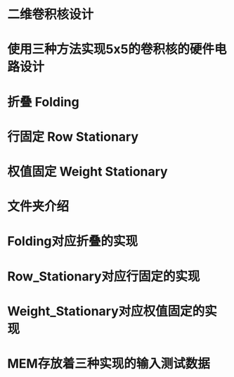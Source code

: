 # 二维卷积核设计
# 使用三种方法实现5x5的卷积核的硬件电路设计

# 折叠 Folding
# 行固定 Row Stationary
# 权值固定 Weight Stationary

# 文件夹介绍
# Folding对应折叠的实现
# Row_Stationary对应行固定的实现
# Weight_Stationary对应权值固定的实现
# MEM存放着三种实现的输入测试数据